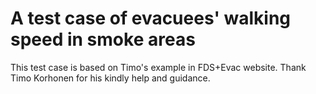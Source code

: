 # A test case of evacuees' walking speed in smoke areas
This test case is based on Timo's example in FDS+Evac website.  Thank Timo Korhonen for his kindly help and guidance.  
